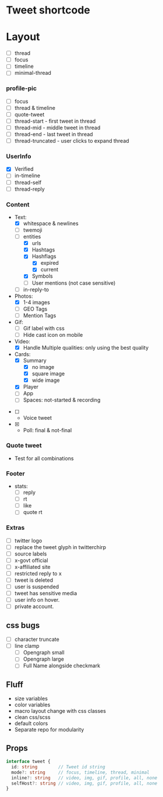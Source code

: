 # Tweet shortcode

# Layout
- [ ] thread
- [ ] focus
- [ ] timeline
- [ ] minimal-thread

### profile-pic

- [ ] focus
- [ ] thread & timeline
- [ ] quote-tweet
- [ ] thread-start - first tweet in thread
- [ ] thread-mid - middle tweet in thread
- [ ] thread-end - last tweet in thread
- [ ] thread-truncated - user clicks to expand thread

### UserInfo

- [x] Verified
- [ ] in-timeline
- [ ] thread-self
- [ ] thread-reply

### Content

- Text:
  - [x] whitespace & newlines
  - [ ] twemoji
  - [ ] entities
    - [x] urls
    - [x] Hashtags
    - [x] Hashflags
      - [x] expired
      - [x] current
    - [x] Symbols
    - [ ] User mentions (not case sensitive)
  - [ ] in-reply-to

- Photos:
  - [x] 1-4 images
  - [ ] GEO Tags
  - [ ] Mention Tags

- Gif:
  - [ ] Gif label with css
  - [ ] Hide cast icon on mobile
- Video:
  - [x] Handle Multiple qualities: only using the best quality

- Cards:
  - [x] Summary
    - [x] no image
    - [x] square image
    - [x] wide image
  - [x] Player
  - [ ] App
  - [ ] Spaces: not-started & recording
- [ ]  - Voice tweet
- [x] - Poll: final & not-final

### Quote tweet

- Test for all combinations

### Footer

- stats:
  - [ ] reply
  - [ ] rt
  - [ ] like
  - [ ] quote rt

### Extras

- [ ] twitter logo
- [ ] replace the tweet glyph in twitterchirp
- [ ] source labels
- [ ] x-govt official
- [ ] x-affiliated site
- [ ] restricted reply to x
- [ ] tweet is deleted
- [ ] user is suspended
- [ ] tweet has sensitive media
- [ ] user info on hover.
- [ ] private account.

## css bugs

- [ ] character truncate
- [ ] line clamp
  - [ ] Opengraph small
  - [ ] Opengraph large
  - [ ] Full Name alongside checkmark

## Fluff

- size variables
- color variables
- macro layout change with css classes
- clean css/scss
- default colors
- Separate repo for modularity

## Props


```ts
interface tweet {
  id: string        // Tweet id string
  mode?: string     // focus, timeline, thread, minimal
  inline?: string   // video, img, gif, profile, all, none
  selfHost?: string // video, img, gif, profile, all, none
}
```
